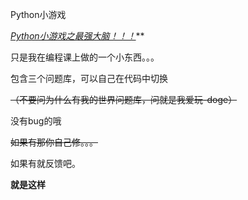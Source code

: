 Python小游戏

***<mark>*<u>Python小游戏之最强大脑！！！*</u></mark>***









只是我在编程课上做的一个小东西。。。






包含三个问题库，可以自己在代码中切换






~~（不要问为什么有我的世界问题库，问就是我爱玩-doge）~~





没有bug的哦


~~如果有那你自己修。。。~~


如果有就反馈吧。


**就是这样**
